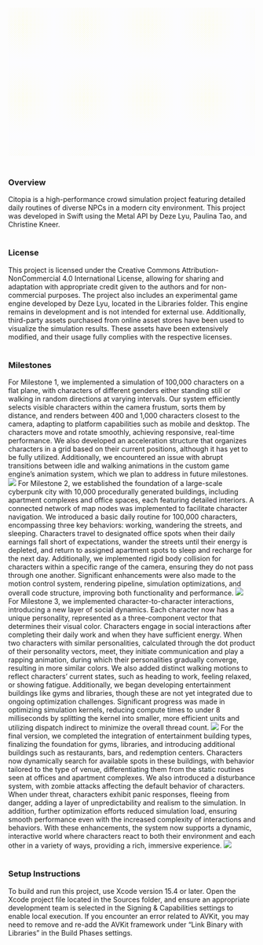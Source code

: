![](Assets/Logo.gif)
#
### Overview
Citopia is a high-performance crowd simulation project featuring detailed daily routines of diverse NPCs in a modern city environment. This project was developed in Swift using the Metal API by Deze Lyu, Paulina Tao, and Christine Kneer.
#
### License
This project is licensed under the Creative Commons Attribution-NonCommercial 4.0 International License, allowing for sharing and adaptation with appropriate credit given to the authors and for non-commercial purposes. The project also includes an experimental game engine developed by Deze Lyu, located in the Libraries folder. This engine remains in development and is not intended for external use. Additionally, third-party assets purchased from online asset stores have been used to visualize the simulation results. These assets have been extensively modified, and their usage fully complies with the respective licenses.
#
### Milestones
For Milestone 1, we implemented a simulation of 100,000 characters on a flat plane, with characters of different genders either standing still or walking in random directions at varying intervals. Our system efficiently selects visible characters within the camera frustum, sorts them by distance, and renders between 400 and 1,000 characters closest to the camera, adapting to platform capabilities such as mobile and desktop. The characters move and rotate smoothly, achieving responsive, real-time performance. We also developed an acceleration structure that organizes characters in a grid based on their current positions, although it has yet to be fully utilized. Additionally, we encountered an issue with abrupt transitions between idle and walking animations in the custom game engine’s animation system, which we plan to address in future milestones.
![](Assets/Milestone1.gif)
For Milestone 2, we established the foundation of a large-scale cyberpunk city with 10,000 procedurally generated buildings, including apartment complexes and office spaces, each featuring detailed interiors. A connected network of map nodes was implemented to facilitate character navigation. We introduced a basic daily routine for 100,000 characters, encompassing three key behaviors: working, wandering the streets, and sleeping. Characters travel to designated office spots when their daily earnings fall short of expectations, wander the streets until their energy is depleted, and return to assigned apartment spots to sleep and recharge for the next day. Additionally, we implemented rigid body collision for characters within a specific range of the camera, ensuring they do not pass through one another. Significant enhancements were also made to the motion control system, rendering pipeline, simulation optimizations, and overall code structure, improving both functionality and performance.
![](Assets/Milestone2.gif)
For Milestone 3, we implemented character-to-character interactions, introducing a new layer of social dynamics. Each character now has a unique personality, represented as a three-component vector that determines their visual color. Characters engage in social interactions after completing their daily work and when they have sufficient energy. When two characters with similar personalities, calculated through the dot product of their personality vectors, meet, they initiate communication and play a rapping animation, during which their personalities gradually converge, resulting in more similar colors. We also added distinct walking motions to reflect characters’ current states, such as heading to work, feeling relaxed, or showing fatigue. Additionally, we began developing entertainment buildings like gyms and libraries, though these are not yet integrated due to ongoing optimization challenges. Significant progress was made in optimizing simulation kernels, reducing compute times to under 8 milliseconds by splitting the kernel into smaller, more efficient units and utilizing dispatch indirect to minimize the overall thread count.
![](Assets/Milestone3.gif)
For the final version, we completed the integration of entertainment building types, finalizing the foundation for gyms, libraries, and introducing additional buildings such as restaurants, bars, and redemption centers. Characters now dynamically search for available spots in these buildings, with behavior tailored to the type of venue, differentiating them from the static routines seen at offices and apartment complexes. We also introduced a disturbance system, with zombie attacks affecting the default behavior of characters. When under threat, characters exhibit panic responses, fleeing from danger, adding a layer of unpredictability and realism to the simulation. In addition, further optimization efforts reduced simulation load, ensuring smooth performance even with the increased complexity of interactions and behaviors. With these enhancements, the system now supports a dynamic, interactive world where characters react to both their environment and each other in a variety of ways, providing a rich, immersive experience.
![](Assets/Milestone4.gif)
#
### Setup Instructions
To build and run this project, use Xcode version 15.4 or later. Open the Xcode project file located in the Sources folder, and ensure an appropriate development team is selected in the Signing & Capabilities settings to enable local execution. If you encounter an error related to AVKit, you may need to remove and re-add the AVKit framework under “Link Binary with Libraries” in the Build Phases settings.
